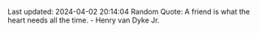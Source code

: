Last updated: 2024-04-02 20:14:04
Random Quote: A friend is what the heart needs all the time. - Henry van Dyke Jr.